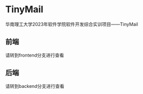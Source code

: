 # TinyMail

华南理工大学2023年软件学院软件开发综合实训项目——TinyMail

## 前端

请转到frontend分支进行查看

## 后端

请转到backend分支进行查看

